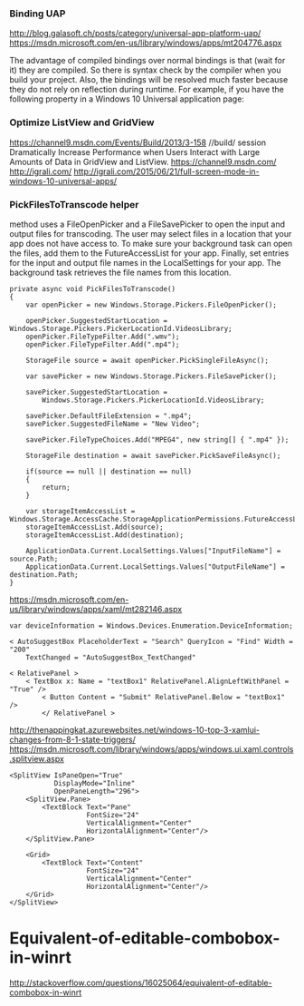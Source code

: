 ### Binding UAP

http://blog.galasoft.ch/posts/category/universal-app-platform-uap/
https://msdn.microsoft.com/en-us/library/windows/apps/mt204776.aspx

The advantage of compiled bindings over normal bindings is that (wait for it) they are compiled. So there is syntax check by the compiler when you build your project. Also, the bindings will be resolved much faster because they do not rely on reflection during runtime.
For example, if you have the following property in a Windows 10 Universal application page:

### Optimize ListView and GridView

https://channel9.msdn.com/Events/Build/2013/3-158  //build/ session Dramatically Increase Performance when Users Interact with Large Amounts of Data in GridView and ListView.
https://channel9.msdn.com/
http://igrali.com/
http://igrali.com/2015/06/21/full-screen-mode-in-windows-10-universal-apps/

### PickFilesToTranscode helper 

method uses a FileOpenPicker and a FileSavePicker to open the input and output files for transcoding. The user may select files in a location that your app does not have access to. To make sure your background task can open the files, add them to the FutureAccessList for your app.
Finally, set entries for the input and output file names in the LocalSettings for your app. The background task retrieves the file names from this location.
```
private async void PickFilesToTranscode()
{
    var openPicker = new Windows.Storage.Pickers.FileOpenPicker();

    openPicker.SuggestedStartLocation = Windows.Storage.Pickers.PickerLocationId.VideosLibrary;
    openPicker.FileTypeFilter.Add(".wmv");
    openPicker.FileTypeFilter.Add(".mp4");

    StorageFile source = await openPicker.PickSingleFileAsync();

    var savePicker = new Windows.Storage.Pickers.FileSavePicker();

    savePicker.SuggestedStartLocation =
        Windows.Storage.Pickers.PickerLocationId.VideosLibrary;

    savePicker.DefaultFileExtension = ".mp4";
    savePicker.SuggestedFileName = "New Video";

    savePicker.FileTypeChoices.Add("MPEG4", new string[] { ".mp4" });

    StorageFile destination = await savePicker.PickSaveFileAsync();

    if(source == null || destination == null)
    {
        return;
    }

    var storageItemAccessList = Windows.Storage.AccessCache.StorageApplicationPermissions.FutureAccessList;
    storageItemAccessList.Add(source);
    storageItemAccessList.Add(destination);

    ApplicationData.Current.LocalSettings.Values["InputFileName"] = source.Path;
    ApplicationData.Current.LocalSettings.Values["OutputFileName"] = destination.Path;
}
```

https://msdn.microsoft.com/en-us/library/windows/apps/xaml/mt282146.aspx

```
var deviceInformation = Windows.Devices.Enumeration.DeviceInformation;

< AutoSuggestBox PlaceholderText = "Search" QueryIcon = "Find" Width = "200"
    TextChanged = "AutoSuggestBox_TextChanged"

< RelativePanel >
    < TextBox x: Name = "textBox1" RelativePanel.AlignLeftWithPanel = "True" />
        < Button Content = "Submit" RelativePanel.Below = "textBox1" />
        </ RelativePanel >
```

http://thenappingkat.azurewebsites.net/windows-10-top-3-xamlui-changes-from-8-1-state-triggers/
https://msdn.microsoft.com/library/windows/apps/windows.ui.xaml.controls.splitview.aspx

```
<SplitView IsPaneOpen="True"
           DisplayMode="Inline"
           OpenPaneLength="296">
    <SplitView.Pane>
        <TextBlock Text="Pane"
                   FontSize="24"
                   VerticalAlignment="Center"
                   HorizontalAlignment="Center"/>
    </SplitView.Pane>

    <Grid>
        <TextBlock Text="Content"
                   FontSize="24"
                   VerticalAlignment="Center"
                   HorizontalAlignment="Center"/>
    </Grid>
</SplitView>
```

# Equivalent-of-editable-combobox-in-winrt
http://stackoverflow.com/questions/16025064/equivalent-of-editable-combobox-in-winrt
